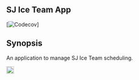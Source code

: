 ## SJ Ice Team App

[![Codecov](https://img.shields.io/codecov/c/github/mattcarlotta/SJSITApp)]

## Synopsis

An application to manage SJ Ice Team scheduling.

<a target="_blank" rel="noopener noreferrer" href="https://trello.com/b/39l0txdu/sjs-ice-team-app">
  <img src="https://i.imgur.com/APUzNtR.png" alt="trello.png" height="20px"></img>
</a>

